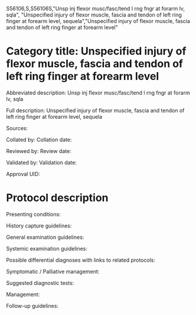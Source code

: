 S56106,S,S56106S,"Unsp inj flexor musc/fasc/tend l rng fngr at forarm lv, sqla", "Unspecified injury of flexor muscle, fascia and tendon of left ring finger at forearm level, sequela","Unspecified injury of flexor muscle, fascia and tendon of left ring finger at forearm level"
# Category title: Unspecified injury of flexor muscle, fascia and tendon of left ring finger at forearm level

Abbreviated description: Unsp inj flexor musc/fasc/tend l rng fngr at forarm lv, sqla

Full description: Unspecified injury of flexor muscle, fascia and tendon of left ring finger at forearm level, sequela

Sources:

Collated by:
Collation date:

Reviewed by:
Review date:

Validated by:
Validation date:

Approval UID:

# Protocol description

Presenting conditions:

History capture guidelines:

General examination guidelines:

Systemic examination guidelines:

Possible differential diagnoses with links to related protocols:

Symptomatic / Palliative management:

Suggested diagnostic tests:

Management:

Follow-up guidelines:
